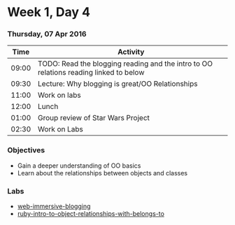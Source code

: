 # Week 1, Day 4

### Thursday, 07 Apr 2016

| Time | Activity |
| --- | --- |
| 09:00 | TODO: Read the blogging reading and the intro to OO relations reading linked to below |
| 09:30 | Lecture: Why blogging is great/OO Relationships |
| 11:00 | Work on labs |
| 12:00 | Lunch |
| 01:00 | Group review of Star Wars Project |
| 02:30 | Work on Labs |

### Objectives

- Gain a deeper understanding of OO basics 
- Learn about the relationships between objects and classes 

### Labs

- [web-immersive-blogging](http://www.github.com/learn-co-students/web-immersive-blogging-web-0416)
- [ruby-intro-to-object-relationships-with-belongs-to](http://www.github.com/learn-co-students/ruby-intro-to-object-relationships-with-belongs-to-web-0416)

